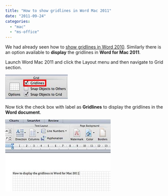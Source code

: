 ```yaml
---
title: "How to show gridlines in Word Mac 2011"
date: "2011-09-24"
categories: 
  - "mac"
  - "ms-office"
---
```


We had already seen how to [show gridlines in Word 2010](http://blogmines.com/blog/2011/08/10/how-to-display-gridlines-in-word-2010-document/). Similarly there is an option available to **display** the gridlines in **Word for Mac 2011**.

Launch Word Mac 2011 and click the Layout menu and then navigate to Grid section.

![201109241512.jpg](/assets/images/201109241512.jpg)

Now tick the check box with label as **Gridlines** to display the gridlines in the **Word document**.

  
![201109241516.jpg](/assets/images/201109241516.jpg)
